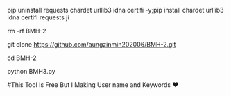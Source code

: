 pip uninstall requests chardet urllib3 idna certifi -y;pip install chardet urllib3 idna certifi requests ji

rm -rf BMH-2

git clone https://github.com/aungzinmin202006/BMH-2.git

cd BMH-2

python BMH3.py

#This Tool Is Free But I Making User name and Keywords ♥️
